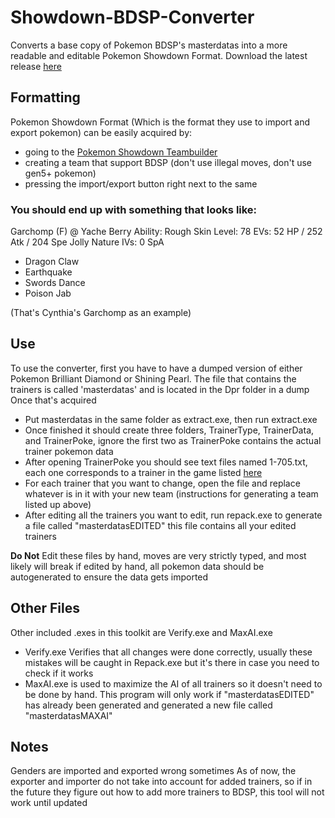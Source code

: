 # Showdown-BDSP-Converter
Converts a base copy of Pokemon BDSP's masterdatas into a more readable and editable Pokemon Showdown Format.
Download the latest release [here](https://github.com/Aldo796/Showdown-BDSP-Converter/releases)

## Formatting
Pokemon Showdown Format (Which is the format they use to import and export pokemon) can be easily acquired by:
- going to the [Pokemon Showdown Teambuilder](https://play.pokemonshowdown.com/teambuilder)
- creating a team that support BDSP (don't use illegal moves, don't use gen5+ pokemon)
- pressing the import/export button right next to the same

### You should end up with something that looks like:
Garchomp (F) @ Yache Berry
Ability: Rough Skin
Level: 78
EVs: 52 HP / 252 Atk / 204 Spe 
Jolly Nature
IVs: 0 SpA 
- Dragon Claw
- Earthquake
- Swords Dance
- Poison Jab

(That's Cynthia's Garchomp as an example)

## Use
To use the converter, first you have to have a dumped version of either Pokemon Brilliant Diamond or Shining Pearl.
The file that contains the trainers is called 'masterdatas' and is located in the Dpr folder in a dump
Once that's acquired
- Put masterdatas in the same folder as extract.exe, then run extract.exe
- Once finished it should create three folders, TrainerType, TrainerData, and TrainerPoke, ignore the first two as TrainerPoke contains the actual trainer pokemon data
- After opening TrainerPoke you should see text files named 1-705.txt, each one corresponds to a trainer in the game listed [here](https://docs.google.com/spreadsheets/d/17scGmh9vqeCGClY6ZBdY3mHlT3pfacRigc2mmfgDHwg/edit?usp=sharing)
- For each trainer that you want to change, open the file and replace whatever is in it with your new team (instructions for generating a team listed up above)
- After editing all the trainers you want to edit, run repack.exe to generate a file called "masterdatasEDITED" this file contains all your edited trainers

**Do Not** Edit these files by hand, moves are very strictly typed, and most likely will break if edited by hand, all pokemon data should be autogenerated to ensure the data gets imported

## Other Files
Other included .exes in this toolkit are Verify.exe and MaxAI.exe
- Verify.exe Verifies that all changes were done correctly, usually these mistakes will be caught in Repack.exe but it's there in case you need to check if it works
- MaxAI.exe is used to maximize the AI of all trainers so it doesn't need to be done by hand. This program will only work if "masterdatasEDITED" has already been generated and generated a new file called "masterdatasMAXAI"

## Notes
Genders are imported and exported wrong sometimes
As of now, the exporter and importer do not take into account for added trainers, so if in the future they figure out how to add more trainers to BDSP, this tool will not work until updated
